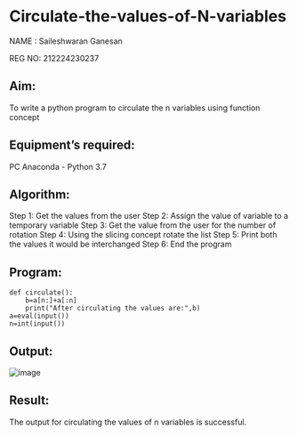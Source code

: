 # Circulate-the-values-of-N-variables


NAME : Saileshwaran Ganesan

REG NO: 212224230237

## Aim:
To write a python program to circulate the n variables using function concept
## Equipment’s required:
PC
Anaconda - Python 3.7
## Algorithm: 
Step 1:
Get the values from the user
Step 2:
Assign the value of variable to a temporary variable
Step 3:
Get the value from the user for the number of rotation
Step 4:
Using the slicing concept rotate the list
Step 5:
Print both the values it would be interchanged
Step 6:
End the program
## Program:
```
def circulate():
    b=a[n:]+a[:n]
    print("After circulating the values are:",b)
a=eval(input())
n=int(input())

```
## Output:
![image](https://github.com/user-attachments/assets/f190c0b0-8443-4f15-834d-d06458aee082)

## Result:
The output for circulating the values of n variables is successful.
